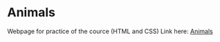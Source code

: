 # Animals
Webpage for practice of the cource (HTML and CSS)
Link here: [Animals](https://thiagowhispher.github.io/Animals/)